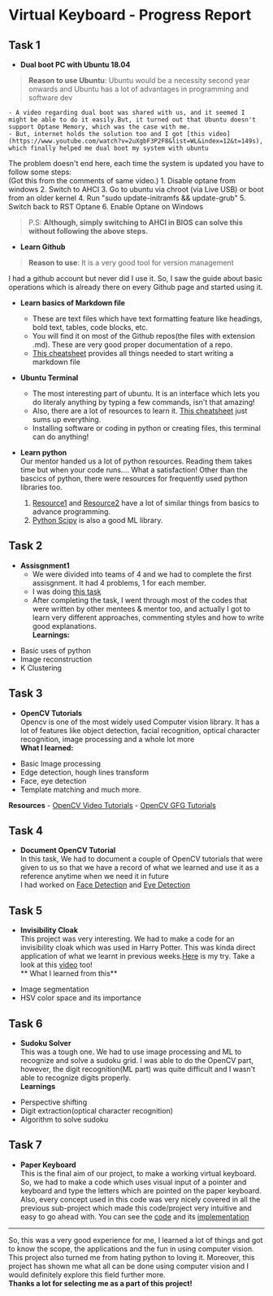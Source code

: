 # Virtual Keyboard - Progress Report

## Task 1
* **Dual boot PC with Ubuntu 18.04**
> **Reason to use Ubuntu**: Ubuntu would be a necessity second year onwards and Ubuntu has a lot of advantages in programming and software dev

    - A video regarding dual boot was shared with us, and it seemed I might be able to do it easily.But, it turned out that Ubuntu doesn't support Optane Memory, which was the case with me.
    - But, internet holds the solution too and I got [this video](https://www.youtube.com/watch?v=2uXgbF3P2F8&list=WL&index=12&t=149s), which finally helped me dual boot my system with ubuntu
The problem doesn't end here, each time the system is updated you have to follow some steps:  
(Got this from the comments of same video.)
        1. Disable optane from windows
        2. Switch to AHCI
        3. Go to ubuntu via chroot (via Live USB) or boot from an older kernel
        4. Run "sudo update-initramfs && update-grub"
        5. Switch back to RST Optane
        6. Enable Optane on Windows

> P.S: **Although, simply switching to AHCI in BIOS can solve this without following the above steps.**

* **Learn Github**  
> **Reason to use**: It is a very good tool for version management   

I had a github account but never did I use it. So, I saw the guide about basic operations which is already there on every Github page and started using it.

* **Learn basics of Markdown file**
    - These are text files which have text formatting feature like headings, bold text, tables, code blocks, etc.
    - You will find it on most of the Github repos(the files with extension .md). These are very good proper documentation of a repo.
    - [This cheatsheet](https://github.com/adam-p/markdown-here/wiki/Markdown-Cheatsheet) provides all things needed to start writing a markdown file

* **Ubuntu Terminal**
    - The most interesting part of ubuntu. It is an interface which lets you do literaly anything by typing a few commands, isn't that amazing!
    - Also, there are a lot of resources to learn it. [This cheatsheet](https://github.com/iamshm/Linux-Unix-Commands/blob/master/Commands.md) just sums up everything.
    - Installing software or coding in python or creating files, this terminal can do anything!

* **Learn python**  
Our mentor handed us a lot of python resources. Reading them takes time but when your code runs.... What a satisfaction!
Other than the bascics of python, there were resources for frequently used python libraries too.
    1. [Resource1](https://docs.python.org/3/tutorial/) and [Resource2](https://www.learnpython.org/) have a lot of similar things from basics to advance programming.
    2. [Python Scipy](https://scipy-lectures.org/) is also a good ML library.

## Task 2
* **Assisgnment1**  
    - We were divided into teams of 4 and we had to complete the first assisgnment. It had 4 problems, 1 for each member.
    - I was doing [this task](https://github.com/MananKGarg/SOC_20_Virtual_Keyboard/blob/master/Assignment%201/Team%206/AkshatVira_Problem_2.py)
    - After completing the task, I went through most of the codes that were written by other mentees & mentor too, and actually I got to learn very different approaches, commenting styles and how to write good explanations.  
**Learnings:**
- Basic uses of python
- Image reconstruction
- K Clustering


## Task 3
* **OpenCV Tutorials**  
Opencv is one of the most widely used Computer vision library. It has a lot of features like object detection, facial recognition, optical character recognition, image processing and a whole lot more  
**What I learned:**
- Basic Image processing
- Edge detection, hough lines transform
- Face, eye detection
- Template matching
and much more.  

**Resources**
    - [OpenCV Video Tutorials](https://www.youtube.com/watch?v=kdLM6AOd2vc&list=PLS1QulWo1RIa7D1O6skqDQ-JZ1GGHKK-K)
    - [OpenCV GFG Tutorials](https://www.geeksforgeeks.org/opencv-python-tutorial/)  


## Task 4
* **Document OpenCV Tutorial**  
In this task, We had to document a couple of OpenCV tutorials that were given to us so that we have a record of what we learned and use it as a reference anytime when we need it in future  
I had worked on [Face Detection](https://github.com/MananKGarg/SOC_20_Virtual_Keyboard/blob/master/SoC_OpenCV-master/35.%20(Akshat)%20Face%20Detection%20using%20Haar%20Cascade%20Classifiers.md) and [Eye Detection](https://github.com/MananKGarg/SOC_20_Virtual_Keyboard/blob/master/SoC_OpenCV-master/36.%20(Akshat)%20Eye%20Detection%20Haar%20Feature%20based%20Cascade%20Classifiers.md)

## Task 5
* **Invisibility Cloak**  
This project was very interesting. We had to make a code for an invisibility cloak which was used in Harry Potter. This was kinda direct application of what we learnt in previous weeks.[Here](https://github.com/MananKGarg/SOC_20_Virtual_Keyboard/blob/master/Invisibility%20Cloak/Akshat.md) is my try. Take a look at this [video](https://drive.google.com/drive/folders/1TfShKmjxdlR3CUne1xtNW6aYwMUwHq8C?usp=sharing) too!  
** What I learned from this**
- Image segmentation
- HSV color space and its importance


## Task 6
* **Sudoku Solver**  
This was a tough one. We had to use image processing and ML to recognize and solve a sudoku grid. I was able to do the OpenCV part, however, the digit recognition(ML part) was quite difficult and I wasn't able to recognize digits properly.  
**Learnings**
- Perspective shifting
- Digit extraction(optical character recognition)
- Algorithm to solve sudoku

## Task 7
* **Paper Keyboard**  
This is the final aim of our project, to make a working virtual keyboard. So, we had to make a code which uses visual input of a pointer and keyboard and type the letters which are pointed on the paper keyboard. Also, every concept used in this code was very nicely covered in all the previous sub-project which made this code/project very intuitive and easy to go ahead with.
You can see the [code](https://github.com/MananKGarg/SOC_20_Virtual_Keyboard/blob/master/Paper%20Keyboard/Akshat.md) and its [implementation](https://drive.google.com/drive/folders/1TfShKmjxdlR3CUne1xtNW6aYwMUwHq8C?usp=sharing)  

------------  

So, this was a very good experience for me, I learned a lot of things and got to know the scope, the applications and the fun in using computer vision. This project also turned me from hating python to loving it. Moreover, this project has shown me what all can be done using computer vision and I would definitely explore this field further more.  
**Thanks a lot for selecting me as a part of this project!**
